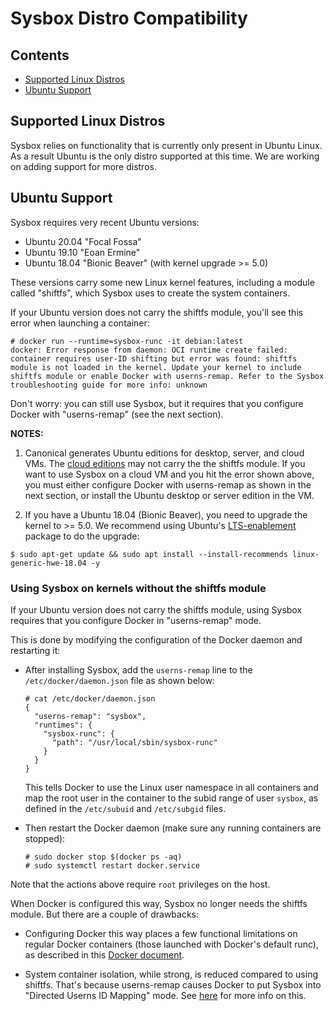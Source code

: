 # Sysbox Distro Compatibility

## Contents

-   [Supported Linux Distros](#supported-linux-distros)
-   [Ubuntu Support](#ubuntu-support)

## Supported Linux Distros

Sysbox relies on functionality that is currently only present in Ubuntu Linux.
As a result Ubuntu is the only distro supported at this time. We are working
on adding support for more distros.

## Ubuntu Support

Sysbox requires very recent Ubuntu versions:

-   Ubuntu 20.04 "Focal Fossa"
-   Ubuntu 19.10 "Eoan Ermine"
-   Ubuntu 18.04 "Bionic Beaver" (with kernel upgrade >= 5.0)

These versions carry some new Linux kernel features, including a module called
"shiftfs", which Sysbox uses to create the system containers.

If your Ubuntu version does not carry the shiftfs module, you'll see this error
when launching a container:

```console
# docker run --runtime=sysbox-runc -it debian:latest
docker: Error response from daemon: OCI runtime create failed: container requires user-ID shifting but error was found: shiftfs module is not loaded in the kernel. Update your kernel to include shiftfs module or enable Docker with userns-remap. Refer to the Sysbox troubleshooting guide for more info: unknown
```

Don't worry: you can still use Sysbox, but it requires that you configure Docker
with "userns-remap" (see the next section).

**NOTES:**

1) Canonical generates Ubuntu editions for desktop, server, and cloud VMs. The
[cloud editions](https://cloud-images.ubuntu.com/) may not carry the the shiftfs
module. If you want to use Sysbox on a cloud VM and you hit the error shown
above, you must either configure Docker with userns-remap as shown in the next
section, or install the Ubuntu desktop or server edition in the VM.

2) If you have a Ubuntu 18.04 (Bionic Beaver), you need to upgrade the kernel to >= 5.0.
We recommend using Ubuntu's [LTS-enablement](https://wiki.ubuntu.com/Kernel/LTSEnablementStack)
package to do the upgrade:

```console
$ sudo apt-get update && sudo apt install --install-recommends linux-generic-hwe-18.04 -y
```

### Using Sysbox on kernels without the shiftfs module

If your Ubuntu version does not carry the shiftfs module, using Sysbox requires
that you configure Docker in "userns-remap" mode.

This is done by modifying the configuration of the Docker daemon and restarting it:

-   After installing Sysbox, add the `userns-remap` line to the
    `/etc/docker/daemon.json` file as shown below:

    ```console
    # cat /etc/docker/daemon.json
    {
      "userns-remap": "sysbox",
      "runtimes": {
        "sysbox-runc": {
          "path": "/usr/local/sbin/sysbox-runc"
        }
      }
    }
    ```

    This tells Docker to use the Linux user namespace in all containers
    and map the root user in the container to the subid range of
    user `sysbox`, as defined in the `/etc/subuid` and `/etc/subgid` files.

-   Then restart the Docker daemon (make sure any running containers are stopped):

    ```console
    # sudo docker stop $(docker ps -aq)
    # sudo systemctl restart docker.service
    ```

Note that the actions above require `root` privileges on the host.

When Docker is configured this way, Sysbox no longer needs the shiftfs
module. But there are a couple of drawbacks:

-   Configuring Docker this way places a few functional limitations on regular Docker containers
    (those launched with Docker's default runc), as described in this [Docker document](https://docs.docker.com/engine/security/userns-remap).

-   System container isolation, while strong, is reduced compared to using shiftfs.
    That's because userns-remap causes Docker to put Sysbox into "Directed Userns ID Mapping" mode.
    See [here](user-guide/security.md#user-namespace-id-mapping) for more info on this.

